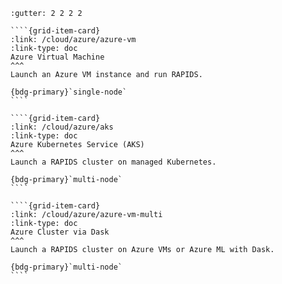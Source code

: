 `````{grid} 1 2 2 3
:gutter: 2 2 2 2

````{grid-item-card}
:link: /cloud/azure/azure-vm
:link-type: doc
Azure Virtual Machine
^^^
Launch an Azure VM instance and run RAPIDS.

{bdg-primary}`single-node`
````

````{grid-item-card}
:link: /cloud/azure/aks
:link-type: doc
Azure Kubernetes Service (AKS)
^^^
Launch a RAPIDS cluster on managed Kubernetes.

{bdg-primary}`multi-node`
````

````{grid-item-card}
:link: /cloud/azure/azure-vm-multi
:link-type: doc
Azure Cluster via Dask
^^^
Launch a RAPIDS cluster on Azure VMs or Azure ML with Dask.

{bdg-primary}`multi-node`
````

`````
